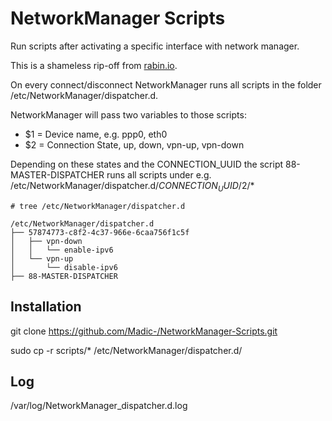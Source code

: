# NetworkManager Scripts

Run scripts after activating a specific interface with network manager.

This is a shameless rip-off from [rabin.io](https://blog.rabin.io/linux/networkmanager-using-dispatcher-d-to-run-scripts-based-on-network-connectivity).

On every connect/disconnect NetworkManager runs all scripts in the folder /etc/NetworkManager/dispatcher.d.

NetworkManager will pass two variables to those scripts:

* $1 = Device name, e.g. ppp0, eth0
* $2 = Connection State, up, down, vpn-up, vpn-down

Depending on these states and the CONNECTION_UUID the script 88-MASTER-DISPATCHER runs all scripts under e.g. /etc/NetworkManager/dispatcher.d/$CONNECTION_UUID/$2/*

```
# tree /etc/NetworkManager/dispatcher.d

/etc/NetworkManager/dispatcher.d
├── 57874773-c8f2-4c37-966e-6caa756f1c5f
│   ├── vpn-down
│   │   └── enable-ipv6
│   └── vpn-up
│       └── disable-ipv6
├── 88-MASTER-DISPATCHER
```

## Installation

git clone https://github.com/Madic-/NetworkManager-Scripts.git

sudo cp -r scripts/* /etc/NetworkManager/dispatcher.d/

## Log

/var/log/NetworkManager_dispatcher.d.log
